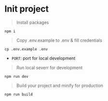 # Init project

> Install packages

```
npm i
```

> Copy .env.example to .env & fill credentials

```
cp .env.example .env
```

- `PORT`: port for local development

> Run local severr for development

```
npm run dev
```

> Build your project and minify for production

```
npm run build
```
